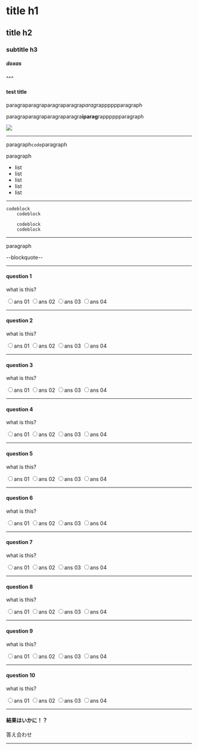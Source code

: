 # title h1
## title h2
### subtitle h3
##### doxas
^^^

#### test title

paragraparagraparagraparagra*parag*rapppppparagraph

paragraparagraparagraparagra**iparag**rapppppparagraph

![](sample.png)

---

paragraph`code`paragraph

paragraph

* list
* list
* list
* list
* list

---

```
codeblock
    codeblock

    codeblock
    codeblock
```

---

paragraph

--blockquote--

---

#### question 1

what is this?

<input type="radio" id="radio01_01" name="radio01"><label for="radio01_01">ans 01</label>
<input type="radio" id="radio01_02" name="radio01"><label for="radio01_02">ans 02</label>
<input type="radio" id="radio01_03" name="radio01"><label for="radio01_03">ans 03</label>
<input type="radio" id="radio01_04" name="radio01"><label for="radio01_04">ans 04</label>

---

#### question 2

what is this?

<input type="radio" id="radio02_01" name="radio02"><label for="radio02_01">ans 01</label>
<input type="radio" id="radio02_02" name="radio02"><label for="radio02_02">ans 02</label>
<input type="radio" id="radio02_03" name="radio02"><label for="radio02_03">ans 03</label>
<input type="radio" id="radio02_04" name="radio02"><label for="radio02_04">ans 04</label>

---

#### question 3

what is this?

<input type="radio" id="radio03_01" name="radio03"><label for="radio03_01">ans 01</label>
<input type="radio" id="radio03_02" name="radio03"><label for="radio03_02">ans 02</label>
<input type="radio" id="radio03_03" name="radio03"><label for="radio03_03">ans 03</label>
<input type="radio" id="radio03_04" name="radio03"><label for="radio03_04">ans 04</label>

---

#### question 4

what is this?

<input type="radio" id="radio04_01" name="radio04"><label for="radio04_01">ans 01</label>
<input type="radio" id="radio04_02" name="radio04"><label for="radio04_02">ans 02</label>
<input type="radio" id="radio04_03" name="radio04"><label for="radio04_03">ans 03</label>
<input type="radio" id="radio04_04" name="radio04"><label for="radio04_04">ans 04</label>

---

#### question 5

what is this?

<input type="radio" id="radio05_01" name="radio05"><label for="radio05_01">ans 01</label>
<input type="radio" id="radio05_02" name="radio05"><label for="radio05_02">ans 02</label>
<input type="radio" id="radio05_03" name="radio05"><label for="radio05_03">ans 03</label>
<input type="radio" id="radio05_04" name="radio05"><label for="radio05_04">ans 04</label>

---

#### question 6

what is this?

<input type="radio" id="radio06_01" name="radio06"><label for="radio06_01">ans 01</label>
<input type="radio" id="radio06_02" name="radio06"><label for="radio06_02">ans 02</label>
<input type="radio" id="radio06_03" name="radio06"><label for="radio06_03">ans 03</label>
<input type="radio" id="radio06_04" name="radio06"><label for="radio06_04">ans 04</label>

---

#### question 7

what is this?

<input type="radio" id="radio07_01" name="radio07"><label for="radio07_01">ans 01</label>
<input type="radio" id="radio07_02" name="radio07"><label for="radio07_02">ans 02</label>
<input type="radio" id="radio07_03" name="radio07"><label for="radio07_03">ans 03</label>
<input type="radio" id="radio07_04" name="radio07"><label for="radio07_04">ans 04</label>

---

#### question 8

what is this?

<input type="radio" id="radio08_01" name="radio08"><label for="radio08_01">ans 01</label>
<input type="radio" id="radio08_02" name="radio08"><label for="radio08_02">ans 02</label>
<input type="radio" id="radio08_03" name="radio08"><label for="radio08_03">ans 03</label>
<input type="radio" id="radio08_04" name="radio08"><label for="radio08_04">ans 04</label>

---

#### question 9

what is this?

<input type="radio" id="radio09_01" name="radio09"><label for="radio09_01">ans 01</label>
<input type="radio" id="radio09_02" name="radio09"><label for="radio09_02">ans 02</label>
<input type="radio" id="radio09_03" name="radio09"><label for="radio09_03">ans 03</label>
<input type="radio" id="radio09_04" name="radio09"><label for="radio09_04">ans 04</label>

---

#### question 10

what is this?

<input type="radio" id="radio10_01" name="radio10"><label for="radio10_01">ans 01</label>
<input type="radio" id="radio10_02" name="radio10"><label for="radio10_02">ans 02</label>
<input type="radio" id="radio10_03" name="radio10"><label for="radio10_03">ans 03</label>
<input type="radio" id="radio10_04" name="radio10"><label for="radio10_04">ans 04</label>

---

#### 結果はいかに！？

<div id="ansButton">答え合わせ</div>

---


